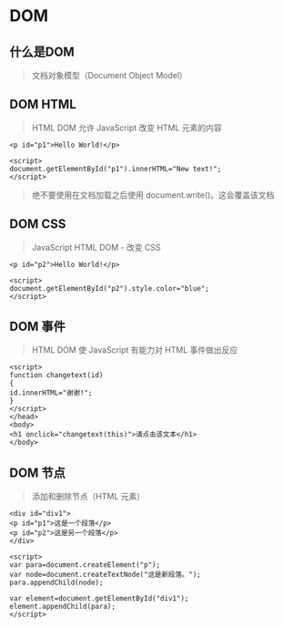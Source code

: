 # DOM
## 什么是DOM
> 文档对象模型（Document Object Model）
## DOM HTML
> HTML DOM 允许 JavaScript 改变 HTML 元素的内容
```
<p id="p1">Hello World!</p>

<script>
document.getElementById("p1").innerHTML="New text!";
</script>
```
> 绝不要使用在文档加载之后使用 document.write()。这会覆盖该文档
## DOM CSS
> JavaScript HTML DOM - 改变 CSS
```
<p id="p2">Hello World!</p>

<script>
document.getElementById("p2").style.color="blue";
</script>
```
## DOM 事件
> HTML DOM 使 JavaScript 有能力对 HTML 事件做出反应
```
<script>
function changetext(id)
{
id.innerHTML="谢谢!";
}
</script>
</head>
<body>
<h1 onclick="changetext(this)">请点击该文本</h1>
</body>
```
## DOM 节点
> 添加和删除节点（HTML 元素）
```
<div id="div1">
<p id="p1">这是一个段落</p>
<p id="p2">这是另一个段落</p>
</div>

<script>
var para=document.createElement("p");
var node=document.createTextNode("这是新段落。");
para.appendChild(node);

var element=document.getElementById("div1");
element.appendChild(para);
</script>
```